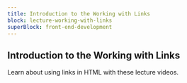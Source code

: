 ```yaml
---
title: Introduction to the Working with Links
block: lecture-working-with-links
superBlock: front-end-development
---
```


## Introduction to the Working with Links

Learn about using links in HTML with these lecture videos.

